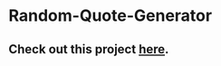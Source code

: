# Random-Quote-Generator

<h2> Check out this project <a href="https://seidelmatt.com/Random-Quote-Generator/"> here</a>.</h2>
